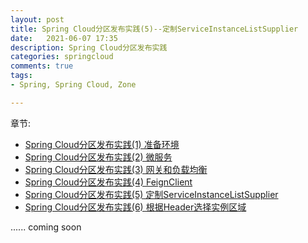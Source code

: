 ```yaml
---
layout: post 
title: Spring Cloud分区发布实践(5)--定制ServiceInstanceListSupplier
date:   2021-06-07 17:35 
description: Spring Cloud分区发布实践 
categories: springcloud 
comments: true 
tags:
- Spring, Spring Cloud, Zone

---
```

章节:
* [Spring Cloud分区发布实践(1) 准备环境](/springcloud/2021/06/07/springcloud-betazonedemo-1.html)
* [Spring Cloud分区发布实践(2) 微服务](/springcloud/2021/06/07/springcloud-betazonedemo-2.html)
* [Spring Cloud分区发布实践(3) 网关和负载均衡](/springcloud/2021/06/07/springcloud-betazonedemo-3.html)
* [Spring Cloud分区发布实践(4) FeignClient](/springcloud/2021/06/07/springcloud-betazonedemo-4.html)
* [Spring Cloud分区发布实践(5) 定制ServiceInstanceListSupplier](/springcloud/2021/06/07/springcloud-betazonedemo-5.html)
* [Spring Cloud分区发布实践(6) 根据Header选择实例区域](/springcloud/2021/06/07/springcloud-betazonedemo-6.html)

...... coming soon

